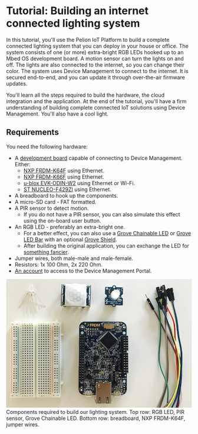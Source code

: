 # Tutorial: Building an internet connected lighting system

In this tutorial, you'll use the Pelion IoT Platform to build a complete connected lighting system that you can deploy in your house or office. The system consists of one (or more) extra-bright RGB LEDs hooked up to an Mbed OS development board. A motion sensor can turn the lights on and off. The lights are also connected to the internet, so you can change their color. The system uses Device Management to connect to the internet. It is secured end-to-end, and you can update it through over-the-air firmware updates.

You'll learn all the steps required to build the hardware, the cloud integration and the application. At the end of the tutorial, you'll have a firm understanding of building complete connected IoT solutions using Device Management. You'll also have a cool light.

## Requirements

You need the following hardware:

* A [development board](https://os.mbed.com/platforms/?q=&Mbed+Enabled=Pelion+Device+Ready) capable of connecting to Device Management. Either:
    * [NXP FRDM-K64F](https://os.mbed.com/platforms/FRDM-K64F/) using Ethernet.
    * [NXP FRDM-K66F](https://os.mbed.com/platforms/FRDM-K66F/) using Ethernet.
    * [u-blox EVK-ODIN-W2](https://os.mbed.com/platforms/ublox-EVK-ODIN-W2/) using Ethernet or Wi-Fi.
    * [ST NUCLEO-F429ZI](https://os.mbed.com/platforms/ST-NUCLEO-F429ZI/) using Ethernet.
* A breadboard to hook up the components.
* A micro-SD card - FAT formatted.
* A PIR sensor to detect motion.
    * If you do not have a PIR sensor, you can also simulate this effect using the on-board user button.
* An RGB LED - preferably an extra-bright one.
    * For a better effect, you can also use a [Grove Chainable LED](https://os.mbed.com/components/Grove-Chainable-RGB-LED/) or [Grove LED Bar](https://os.mbed.com/components/Grove-Seeed-LED-Bar/) with an optional [Grove Shield](https://os.mbed.com/components/Seeed-Grove-Shield-V2/).
    * After building the original application, you can exchange the LED for [something fancier](https://www.adafruit.com/product/1138).
* Jumper wires, both male-male and male-female.
* Resistors: 1x 100 Ohm, 2x 220 Ohm.
* [An account](https://portal.mbedcloud.com) to access to the Device Management Portal.

<span class="images">![Components needed](assets/1_lights1.png)<span>Components required to build our lighting system. Top row: RGB LED, PIR sensor, Grove Chainable LED. Bottom row: breadboard, NXP FRDM-K64F, jumper wires.</span></span>
